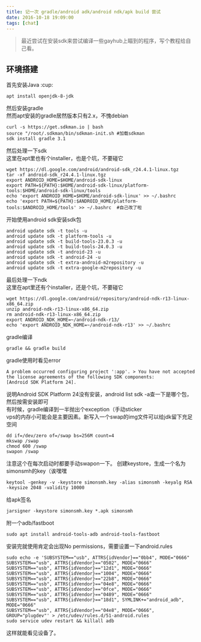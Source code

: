 ```yaml
---
title: 记一次 gradle/android adk/android ndk/apk build 尝试
date: 2016-10-18 19:09:00
tags: [chat]
---
```

> 最近尝试在安装sdk来尝试编译一些gayhub上瞄到的程序，写个教程给自己看。

## 环境搭建
首先安装Java :cup:
```
apt install openjdk-8-jdk
```
然后安装gradle  
然而apt安装的gradle居然版本只有2.x，不愧debian
```
curl -s https://get.sdkman.io | bash
source "/root/.sdkman/bin/sdkman-init.sh #加载sdkman
sdk install gradle 3.1
```
然后处理一下sdk  
这里在apt里也有个installer，也是个坑，不要碰它
```
wget https://dl.google.com/android/android-sdk_r24.4.1-linux.tgz
tar -xf android-sdk_r24.4.1-linux.tgz
export ANDROID_HOME=$HOME/android-sdk-linux
export PATH=${PATH}:$HOME/android-sdk-linux/platform-tools:$HOME/android-sdk-linux/tools
echo 'export ANDROID_HOME=$HOME/android-sdk-linux' >> ~/.bashrc 
echo 'export PATH=${PATH}:$ANDROID_HOME/platform-tools:$ANDROID_HOME/tools' >> ~/.bashrc  #自己改了啦
```
开始使用android sdk安装sdk包
```
android update sdk -t tools -u
android update sdk -t platform-tools -u
android update sdk -t build-tools-23.0.3 -u
android update sdk -t build-tools-24.0.3 -u
android update sdk -t android-23 -u
android update sdk -t android-24 -u
android update sdk -t extra-android-m2repository -u
android update sdk -t extra-google-m2repository -u
```
最后处理一下ndk  
这里在apt里还有个installer，还是个坑，不要碰它
```
wget https://dl.google.com/android/repository/android-ndk-r13-linux-x86_64.zip
unzip android-ndk-r13-linux-x86_64.zip
rm android-ndk-r13-linux-x86_64.zip
export ANDROID_NDK_HOME=~/android-ndk-r13/
echo 'export ANDROID_NDK_HOME=~/android-ndk-r13' >> ~/.bashrc
```
gradle编译
```
gradle && gradle build
```
gradle使用时看见error
```
A problem occurred configuring project ':app'. > You have not accepted the license agreements of the following SDK components: 
[Android SDK Platform 24].
```
说明Android SDK Platform 24没有安装，android list sdk -a查一下是哪个包，然后按需安装即可  
有时候，gradle编译到一半抛出个exception（手动sticker  
vps的内存小可能会是主要因素。新写入一个swap的img文件可以给jdk留下充足空间
```
dd if=/dev/zero of=/swap bs=256M count=4
mkswap /swap
chmod 600 /swap
swapon /swap
```
注意这个在每次启动时都要手动swapon一下。 
创建keystore，生成一个名为simonsmh的key（诶嘿嘿
```
keytool -genkey -v -keystore simonsmh.key -alias simonsmh -keyalg RSA -keysize 2048 -validity 10000
```
给apk签名
```
jarsigner -keystore simonsmh.key *.apk simonsmh
```
附一个adb/fastboot
```
sudo apt install android-tools-adb android-tools-fastboot
```
安装完就使用肯定会出现No permissions，需要设置一下android.rules
```
sudo echo -e 'SUBSYSTEM=="usb", ATTRS{idVendor}=="0bb4", MODE="0666"
SUBSYSTEM=="usb", ATTRS{idVendor}=="0502", MODE="0666"
SUBSYSTEM=="usb", ATTRS{idVendor}=="12d1", MODE="0666"
SUBSYSTEM=="usb", ATTRS{idVendor}=="1004", MODE="0666"
SUBSYSTEM=="usb", ATTRS{idVendor}=="22b8", MODE="0666"
SUBSYSTEM=="usb", ATTRS{idVendor}=="04e8", MODE="0666"
SUBSYSTEM=="usb", ATTRS{idVendor}=="0fce", MODE="0666"
SUBSYSTEM=="usb", ATTRS{idVendor}=="0489", MODE="0666"
SUBSYSTEM=="usb", ATTRS{idVendor}=="18d1", SYMLINK+="android_adb", MODE="0666"
SUBSYSTEM=="usb", ATTRS{idVendor}=="04e8", MODE="0666", GROUP="plugdev"' > /etc/udev/rules.d/51-android.rules
sudo service udev restart && killall adb
```
这样就能看见设备了。